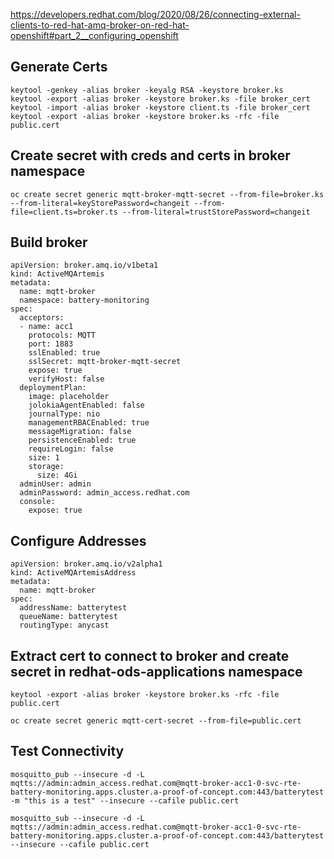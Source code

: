 https://developers.redhat.com/blog/2020/08/26/connecting-external-clients-to-red-hat-amq-broker-on-red-hat-openshift#part_2__configuring_openshift



## Generate Certs

```
keytool -genkey -alias broker -keyalg RSA -keystore broker.ks
keytool -export -alias broker -keystore broker.ks -file broker_cert
keytool -import -alias broker -keystore client.ts -file broker_cert
keytool -export -alias broker -keystore broker.ks -rfc -file public.cert
```

## Create secret with creds and certs in broker namespace
```
oc create secret generic mqtt-broker-mqtt-secret --from-file=broker.ks --from-literal=keyStorePassword=changeit --from-file=client.ts=broker.ts --from-literal=trustStorePassword=changeit
```

## Build broker

```
apiVersion: broker.amq.io/v1beta1
kind: ActiveMQArtemis
metadata:
  name: mqtt-broker
  namespace: battery-monitoring
spec:
  acceptors:
  - name: acc1
    protocols: MQTT
    port: 1883
    sslEnabled: true
    sslSecret: mqtt-broker-mqtt-secret
    expose: true
    verifyHost: false
  deploymentPlan:
    image: placeholder
    jolokiaAgentEnabled: false
    journalType: nio
    managementRBACEnabled: true
    messageMigration: false
    persistenceEnabled: true
    requireLogin: false
    size: 1
    storage:
      size: 4Gi
  adminUser: admin
  adminPassword: admin_access.redhat.com
  console:
    expose: true
```

## Configure Addresses
```
apiVersion: broker.amq.io/v2alpha1
kind: ActiveMQArtemisAddress
metadata:
  name: mqtt-broker
spec:
  addressName: batterytest
  queueName: batterytest
  routingType: anycast
```

## Extract cert to connect to broker and create secret in redhat-ods-applications namespace
```
keytool -export -alias broker -keystore broker.ks -rfc -file public.cert

oc create secret generic mqtt-cert-secret --from-file=public.cert
```


## Test Connectivity
```
mosquitto_pub --insecure -d -L mqtts://admin:admin_access.redhat.com@mqtt-broker-acc1-0-svc-rte-battery-monitoring.apps.cluster.a-proof-of-concept.com:443/batterytest -m "this is a test" --insecure --cafile public.cert

mosquitto_sub --insecure -d -L mqtts://admin:admin_access.redhat.com@mqtt-broker-acc1-0-svc-rte-battery-monitoring.apps.cluster.a-proof-of-concept.com:443/batterytest  --insecure --cafile public.cert
```



